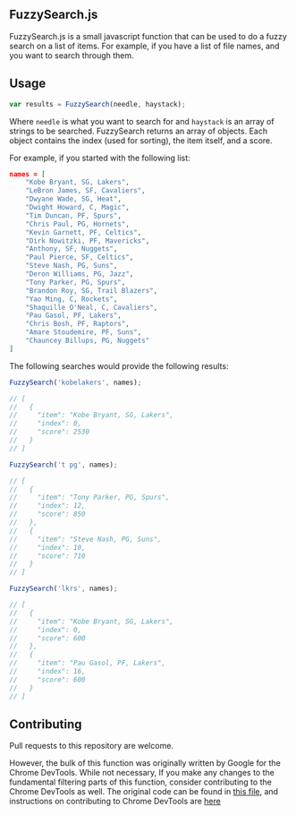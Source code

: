 ## FuzzySearch.js

FuzzySearch.js is a small javascript function that can be used to do a fuzzy search on a list of items. For example, if you have a list of file names, and you want to search through them.

## Usage

```javascript
var results = FuzzySearch(needle, haystack);
```

Where ```needle``` is what you want to search for and ```haystack``` is an array of strings to be searched. FuzzySearch returns an array of objects. Each object contains the index (used for sorting), the item itself, and a score.

For example, if you started with the following list:

```json
names = [
	"Kobe Bryant, SG, Lakers",
	"LeBron James, SF, Cavaliers",
	"Dwyane Wade, SG, Heat",
	"Dwight Howard, C, Magic",
	"Tim Duncan, PF, Spurs",
	"Chris Paul, PG, Hornets",
	"Kevin Garnett, PF, Celtics",
	"Dirk Nowitzki, PF, Mavericks",
	"Anthony, SF, Nuggets",
	"Paul Pierce, SF, Celtics",
	"Steve Nash, PG, Suns",
	"Deron Williams, PG, Jazz",
	"Tony Parker, PG, Spurs",
	"Brandon Roy, SG, Trail Blazers",
	"Yao Ming, C, Rockets",
	"Shaquille O'Neal, C, Cavaliers",
	"Pau Gasol, PF, Lakers",
	"Chris Bosh, PF, Raptors",
	"Amare Stoudemire, PF, Suns",
	"Chauncey Billups, PG, Nuggets"
]
```

The following searches would provide the following results:

```javascript
FuzzySearch('kobelakers', names);

// [
//   {
//     "item": "Kobe Bryant, SG, Lakers",
//     "index": 0,
//     "score": 2530
//   }
// ]
```

```javascript
FuzzySearch('t pg', names);

// [
//   {
//     "item": "Tony Parker, PG, Spurs",
//     "index": 12,
//     "score": 850
//   },
//   {
//     "item": "Steve Nash, PG, Suns",
//     "index": 10,
//     "score": 710
//   }
// ]
```

```javascript
FuzzySearch('lkrs', names);

// [
//   {
//     "item": "Kobe Bryant, SG, Lakers",
//     "index": 0,
//     "score": 600
//   },
//   {
//     "item": "Pau Gasol, PF, Lakers",
//     "index": 16,
//     "score": 600
//   }
// ]
```

## Contributing

Pull requests to this repository are welcome. 

However, the bulk of this function was originally written by Google for the Chrome DevTools. While not necessary, If you make any changes to the fundamental filtering parts of this function, consider contributing to the Chrome DevTools as well. The original code can be found in [this file](https://chromium.googlesource.com/chromium/blink/+/master/Source/devtools/front_end/sources/FilePathScoreFunction.js), and instructions on contributing to Chrome DevTools are [here](https://developer.chrome.com/devtools/docs/contributing)
